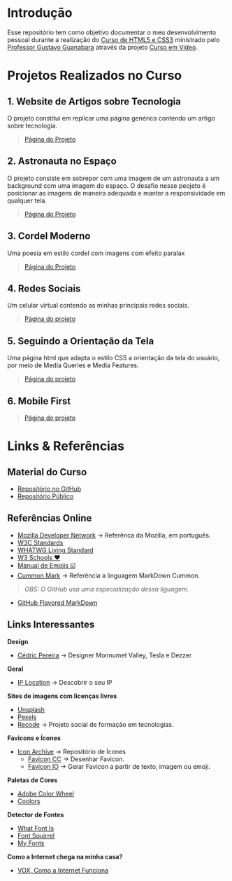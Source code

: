 # Introdução
Esse repositório tem como objetivo documentar o meu desenvolvimento pessoal durante a realização do [Curso de HTML5 e CSS3](https://youtube.com/playlist?list=PLHz_AreHm4dkZ9-atkcmcBaMZdmLHft8n) ministrado pelo [Professor Gustavo Guanabara](https://about.me/guanabara) através da projeto [Curso em Vídeo](https://www.cursoemvideo.com/).

# Projetos Realizados no Curso
## 1. Website de Artigos sobre Tecnologia 
O projeto constitui em replicar uma página genérica contendo um artigo sobre tecnologia.

> [Página do Projeto](https://jeancarloalbuquerque.github.io/Curso-HTML5-e-CSS/html-css/desafios/modulo-02/d010/Site%20Android/)

## 2. Astronauta no Espaço
O projeto consiste em sobrepor com uma imagem de um astronauta a um background com uma imagem do espaço. O desafio nesse peojeto é posicionar as imagens de maneira adequada e manter a responsividade em qualquer tela.

> [Página do Projeto](https://jeancarloalbuquerque.github.io/Curso-HTML5-e-CSS/html-css/desafios/modulo-02/d011)

## 3. Cordel Moderno
Uma poesia em estilo cordel com imagens com efeito paralax

> [Página do Projeto](https://jeancarloalbuquerque.github.io/Curso-HTML5-e-CSS/html-css/desafios/modulo-02/d012)

## 4. Redes Sociais
Um celular virtual contendo as minhas principais redes sociais.

> [Página do projeto](https://jeancarloalbuquerque.github.io/Curso-HTML5-e-CSS/html-css/desafios/modulo-04/d013)

## 5. Seguindo a Orientação da Tela
Uma página html que adapta o estilo CSS a orientação da tela do usuário, por meio de Media Queries e Media Features.

> [Página do projeto](https://jeancarloalbuquerque.github.io/Curso-HTML5-e-CSS/html-css/exercicios/ex026/mq002)

## 6. Mobile First

> [Página do projeto](https://jeancarloalbuquerque.github.io/Curso-HTML5-e-CSS/html-css/exercicios/ex026/mq004)

# Links & Referências

## Material do Curso

* [Repositório no GitHub](https://github.com/gustavoguanabara/html-css)
* [Repositório Público](https://gustavoguanabara.github.io/)

## Referências Online

* [Mozilla Developer Network](https://developer.mozilla.org/pt-BR/docs/Web/Reference) -> Referênca da Mozilla, em português.
* [W3C Standards](https://html.spec.whatwg.org/)
* [WHATWG Living Standard](https://html.spec.whatwg.org/)
* [W3 Schools ❤️](https://www.w3schools.com/)
* [Manual de Emojis ☑️](https://github.com/ikatyang/emoji-cheat-sheet/blob/master/README.md)
* [Cummon Mark](https://commonmark.org/help/) -> Referência a linguagem MarkDown Cummon. 
> *OBS: O GitHub usa uma especialização dessa liguagem.*
* [GitHub Flavored MarkDown](https://github.github.com/gfm/)

## Links Interessantes
**Design**

* [Cédric Pereira](cedricpereira.com) -> Designer Monnumet Valley, Tesla e Dezzer

**Geral**

* [IP Location](www.iplocation.net) -> Descobrir o seu IP

**Sites de imagens com licenças livres**
   * [Unsplash](Unsplash.com) 
   * [Pexels](https://pexels.com)
* [Recode](https://recode.org.br/) -> Projeto social de formação em tecnologias.

**Favicons e Ícones**   
* [Icon Archive](https://iconarchive.com) -> Repositório de Ícones
   * [Favicon CC](https://www.favicon.cc/) -> Desenhar Favicon.
   * [Favicon IO](https://favicon.io/) -> Gerar Favicon a partir de texto, imagem ou emoji.
   
**Paletas de Cores**
  * [Adobe Color Wheel](https://color.adobe.com/)
  * [Coolors](https://coolors.co/)

**Detector de Fontes**
  * [What Font Is](https://www.whatfontis.com/)
  * [Font Squirrel](https://www.fontsquirrel.com/)
  * [My Fonts](https://www.myfonts.com/)


**Como a Internet chega na minha casa?**

* [VOX, Como a Internet Funciona](https://www.youtube.com/watch?v=TNQsmPf24go&ab_channel=Vox)

